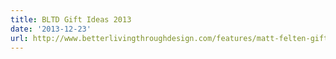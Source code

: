 ```yaml
---
title: BLTD Gift Ideas 2013
date: '2013-12-23'
url: http://www.betterlivingthroughdesign.com/features/matt-felten-gift-ideas-2013/
---
```

